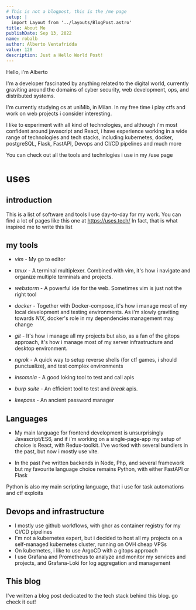 ```yaml
---
# This is not a blogpost, this is the /me page
setup: |
  import Layout from '../layouts/BlogPost.astro'
title: About Me
publishDate: Sep 13, 2022
name: robalb
author: Alberto Ventafridda
value: 128
description: Just a Hello World Post!
---
```


Hello, i'm Alberto

I'm a developer fascinated by anything related to the digital world, currently
graviting around the domains of cyber security, web development, ops, and distributed systems.

I'm currently studying cs at uniMib, in Milan. In my free time i play ctfs
 and work on web projects i consider interesting.

I like to experiment with all kind of technologies, and although i'm most confident around javascript and React, i have 
experience working in a wide range of technologies and tech stacks, including kubernetes, docker, postgreSQL,
Flask, FastAPI, Devops and CI/CD pipelines and much more

You can check out all the tools and technlogies i use in my /use page

# uses

## introduction

This is a list of software and tools I use day-to-day for my work.
You can find a lot of pages like this one at https://uses.tech/
In fact, that is what inspired me to write this list


## my tools

- *vim* - My go to editor

- *tmux* - A terminal multiplexer. Combined with vim, it's how i navigate and organize
  multiple terminals and projects.

- *webstorm* - A powerful ide for the web. Sometimes vim is just not the right tool

- *docker* - Together with Docker-compose, it's how i manage most of my local development and testing environments.
  As i'm slowly graviting towards *NIX*, docker's role in my dependencies management may change

- *git* - It's how i manage all my projects but also, as a fan of the gitops approach, it's
 how i manage most of my server infrastructure and desktop environment.

- *ngrok* - A quick way to setup reverse shells (for ctf games, i should punctualize), and test complex environments

- *insomnia* - A good loking tool to test and call apis

- *burp suite* - An efficient tool to test and _break_ apis.

- *keepass* - An ancient password manager

## Languages

- My main language for frontend development is unsurprisingly Javascript/ES6, and if i'm working on a single-page-app
  my setup of choice is React, with Redux-toolkit.
  I've worked with several bundlers in the past, but now i mostly use vite.

- In the past i've written backends in Node, Php, and several framework but my favourite language choice remains Python, with
either FastAPI or Flask

Python is also my main scripting language, that i use for task automations and ctf exploits

## Devops and infrastructure

- I mostly use github workflows, with ghcr as container registry for my CI/CD pipelines
- I'm not a kubernetes expert, but i decided to host all my projects on a self-managed kubernetes cluster, running on OVH
  cheap VPSs
- On kubernetes, i like to use ArgoCD with a gitops approach
- I use Grafana and Prometheus to analyze and monitor my services and projects,
  and Grafana-Loki for log aggregation and management 

## This blog

I've written a blog post dedicated to the tech stack behind this blog. go check it out! 